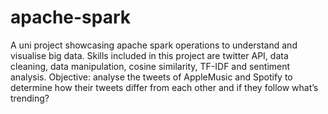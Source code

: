 # apache-spark
A uni project showcasing apache spark operations to understand and visualise big data. Skills included in this project are twitter API, data cleaning, data manipulation, cosine similarity, TF-IDF and sentiment analysis. Objective: analyse the tweets of AppleMusic and Spotify to determine how their tweets differ from each other and if they follow what’s trending?
